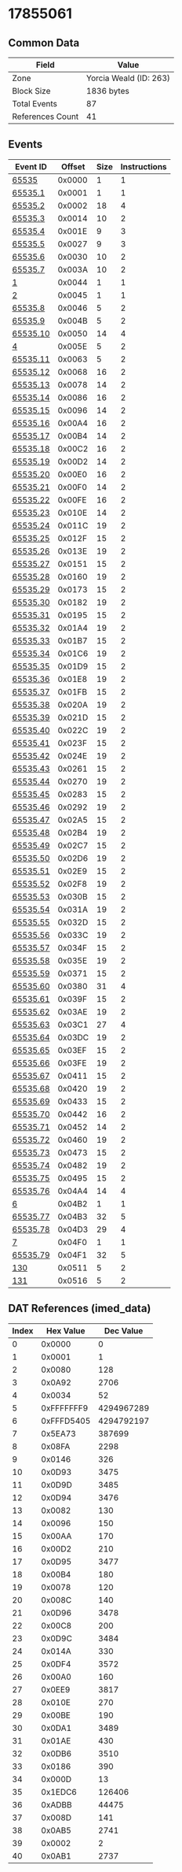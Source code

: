 # 17855061

## Common Data

| Field            | Value                  |
|------------------|------------------------|
| Zone             | Yorcia Weald (ID: 263) |
| Block Size       | 1836 bytes             |
| Total Events     | 87                     |
| References Count | 41                     |

## Events

| Event ID                  | Offset   |   Size |   Instructions |
|---------------------------|----------|--------|----------------|
| [65535](./65535.md)       | 0x0000   |      1 |              1 |
| [65535.1](./65535.1.md)   | 0x0001   |      1 |              1 |
| [65535.2](./65535.2.md)   | 0x0002   |     18 |              4 |
| [65535.3](./65535.3.md)   | 0x0014   |     10 |              2 |
| [65535.4](./65535.4.md)   | 0x001E   |      9 |              3 |
| [65535.5](./65535.5.md)   | 0x0027   |      9 |              3 |
| [65535.6](./65535.6.md)   | 0x0030   |     10 |              2 |
| [65535.7](./65535.7.md)   | 0x003A   |     10 |              2 |
| [1](./1.md)               | 0x0044   |      1 |              1 |
| [2](./2.md)               | 0x0045   |      1 |              1 |
| [65535.8](./65535.8.md)   | 0x0046   |      5 |              2 |
| [65535.9](./65535.9.md)   | 0x004B   |      5 |              2 |
| [65535.10](./65535.10.md) | 0x0050   |     14 |              4 |
| [4](./4.md)               | 0x005E   |      5 |              2 |
| [65535.11](./65535.11.md) | 0x0063   |      5 |              2 |
| [65535.12](./65535.12.md) | 0x0068   |     16 |              2 |
| [65535.13](./65535.13.md) | 0x0078   |     14 |              2 |
| [65535.14](./65535.14.md) | 0x0086   |     16 |              2 |
| [65535.15](./65535.15.md) | 0x0096   |     14 |              2 |
| [65535.16](./65535.16.md) | 0x00A4   |     16 |              2 |
| [65535.17](./65535.17.md) | 0x00B4   |     14 |              2 |
| [65535.18](./65535.18.md) | 0x00C2   |     16 |              2 |
| [65535.19](./65535.19.md) | 0x00D2   |     14 |              2 |
| [65535.20](./65535.20.md) | 0x00E0   |     16 |              2 |
| [65535.21](./65535.21.md) | 0x00F0   |     14 |              2 |
| [65535.22](./65535.22.md) | 0x00FE   |     16 |              2 |
| [65535.23](./65535.23.md) | 0x010E   |     14 |              2 |
| [65535.24](./65535.24.md) | 0x011C   |     19 |              2 |
| [65535.25](./65535.25.md) | 0x012F   |     15 |              2 |
| [65535.26](./65535.26.md) | 0x013E   |     19 |              2 |
| [65535.27](./65535.27.md) | 0x0151   |     15 |              2 |
| [65535.28](./65535.28.md) | 0x0160   |     19 |              2 |
| [65535.29](./65535.29.md) | 0x0173   |     15 |              2 |
| [65535.30](./65535.30.md) | 0x0182   |     19 |              2 |
| [65535.31](./65535.31.md) | 0x0195   |     15 |              2 |
| [65535.32](./65535.32.md) | 0x01A4   |     19 |              2 |
| [65535.33](./65535.33.md) | 0x01B7   |     15 |              2 |
| [65535.34](./65535.34.md) | 0x01C6   |     19 |              2 |
| [65535.35](./65535.35.md) | 0x01D9   |     15 |              2 |
| [65535.36](./65535.36.md) | 0x01E8   |     19 |              2 |
| [65535.37](./65535.37.md) | 0x01FB   |     15 |              2 |
| [65535.38](./65535.38.md) | 0x020A   |     19 |              2 |
| [65535.39](./65535.39.md) | 0x021D   |     15 |              2 |
| [65535.40](./65535.40.md) | 0x022C   |     19 |              2 |
| [65535.41](./65535.41.md) | 0x023F   |     15 |              2 |
| [65535.42](./65535.42.md) | 0x024E   |     19 |              2 |
| [65535.43](./65535.43.md) | 0x0261   |     15 |              2 |
| [65535.44](./65535.44.md) | 0x0270   |     19 |              2 |
| [65535.45](./65535.45.md) | 0x0283   |     15 |              2 |
| [65535.46](./65535.46.md) | 0x0292   |     19 |              2 |
| [65535.47](./65535.47.md) | 0x02A5   |     15 |              2 |
| [65535.48](./65535.48.md) | 0x02B4   |     19 |              2 |
| [65535.49](./65535.49.md) | 0x02C7   |     15 |              2 |
| [65535.50](./65535.50.md) | 0x02D6   |     19 |              2 |
| [65535.51](./65535.51.md) | 0x02E9   |     15 |              2 |
| [65535.52](./65535.52.md) | 0x02F8   |     19 |              2 |
| [65535.53](./65535.53.md) | 0x030B   |     15 |              2 |
| [65535.54](./65535.54.md) | 0x031A   |     19 |              2 |
| [65535.55](./65535.55.md) | 0x032D   |     15 |              2 |
| [65535.56](./65535.56.md) | 0x033C   |     19 |              2 |
| [65535.57](./65535.57.md) | 0x034F   |     15 |              2 |
| [65535.58](./65535.58.md) | 0x035E   |     19 |              2 |
| [65535.59](./65535.59.md) | 0x0371   |     15 |              2 |
| [65535.60](./65535.60.md) | 0x0380   |     31 |              4 |
| [65535.61](./65535.61.md) | 0x039F   |     15 |              2 |
| [65535.62](./65535.62.md) | 0x03AE   |     19 |              2 |
| [65535.63](./65535.63.md) | 0x03C1   |     27 |              4 |
| [65535.64](./65535.64.md) | 0x03DC   |     19 |              2 |
| [65535.65](./65535.65.md) | 0x03EF   |     15 |              2 |
| [65535.66](./65535.66.md) | 0x03FE   |     19 |              2 |
| [65535.67](./65535.67.md) | 0x0411   |     15 |              2 |
| [65535.68](./65535.68.md) | 0x0420   |     19 |              2 |
| [65535.69](./65535.69.md) | 0x0433   |     15 |              2 |
| [65535.70](./65535.70.md) | 0x0442   |     16 |              2 |
| [65535.71](./65535.71.md) | 0x0452   |     14 |              2 |
| [65535.72](./65535.72.md) | 0x0460   |     19 |              2 |
| [65535.73](./65535.73.md) | 0x0473   |     15 |              2 |
| [65535.74](./65535.74.md) | 0x0482   |     19 |              2 |
| [65535.75](./65535.75.md) | 0x0495   |     15 |              2 |
| [65535.76](./65535.76.md) | 0x04A4   |     14 |              4 |
| [6](./6.md)               | 0x04B2   |      1 |              1 |
| [65535.77](./65535.77.md) | 0x04B3   |     32 |              5 |
| [65535.78](./65535.78.md) | 0x04D3   |     29 |              4 |
| [7](./7.md)               | 0x04F0   |      1 |              1 |
| [65535.79](./65535.79.md) | 0x04F1   |     32 |              5 |
| [130](./130.md)           | 0x0511   |      5 |              2 |
| [131](./131.md)           | 0x0516   |      5 |              2 |

## DAT References (imed_data)

|   Index | Hex Value   |   Dec Value |
|---------|-------------|-------------|
|       0 | 0x0000      |           0 |
|       1 | 0x0001      |           1 |
|       2 | 0x0080      |         128 |
|       3 | 0x0A92      |        2706 |
|       4 | 0x0034      |          52 |
|       5 | 0xFFFFFFF9  |  4294967289 |
|       6 | 0xFFFD5405  |  4294792197 |
|       7 | 0x5EA73     |      387699 |
|       8 | 0x08FA      |        2298 |
|       9 | 0x0146      |         326 |
|      10 | 0x0D93      |        3475 |
|      11 | 0x0D9D      |        3485 |
|      12 | 0x0D94      |        3476 |
|      13 | 0x0082      |         130 |
|      14 | 0x0096      |         150 |
|      15 | 0x00AA      |         170 |
|      16 | 0x00D2      |         210 |
|      17 | 0x0D95      |        3477 |
|      18 | 0x00B4      |         180 |
|      19 | 0x0078      |         120 |
|      20 | 0x008C      |         140 |
|      21 | 0x0D96      |        3478 |
|      22 | 0x00C8      |         200 |
|      23 | 0x0D9C      |        3484 |
|      24 | 0x014A      |         330 |
|      25 | 0x0DF4      |        3572 |
|      26 | 0x00A0      |         160 |
|      27 | 0x0EE9      |        3817 |
|      28 | 0x010E      |         270 |
|      29 | 0x00BE      |         190 |
|      30 | 0x0DA1      |        3489 |
|      31 | 0x01AE      |         430 |
|      32 | 0x0DB6      |        3510 |
|      33 | 0x0186      |         390 |
|      34 | 0x000D      |          13 |
|      35 | 0x1EDC6     |      126406 |
|      36 | 0xADBB      |       44475 |
|      37 | 0x008D      |         141 |
|      38 | 0x0AB5      |        2741 |
|      39 | 0x0002      |           2 |
|      40 | 0x0AB1      |        2737 |

